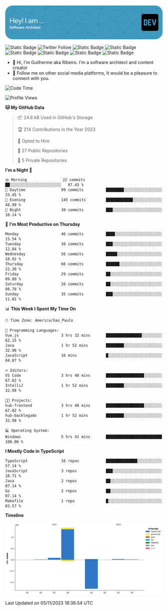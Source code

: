 ![Header](./assets/github-header-image.png)

![Static Badge](https://img.shields.io/badge/Software%20Architect-blue)
 ![Twitter Follow](https://img.shields.io/twitter/follow/dev_pkg) ![Static Badge](https://img.shields.io/badge/Java-orange) ![Static Badge](https://img.shields.io/badge/Springboot-green) ![Static Badge](https://img.shields.io/badge/Golang-blue) ![Static Badge](https://img.shields.io/badge/Nodejs-green) ![Static Badge](https://img.shields.io/badge/Javascript-yellow) ![Static Badge](https://img.shields.io/badge/Vuejs-green)

- 👋 Hi, I'm Guilherme aka Ribeiro. I'm a software architect and content creator
- 👀 Follow me on other social media platforms, It would be a pleasure to connect with you.

<!--START_SECTION:waka-->
![Code Time](http://img.shields.io/badge/Code%20Time-230%20hrs%2052%20mins-blue)

![Profile Views](http://img.shields.io/badge/Profile%20Views-0-blue)

**🐱 My GitHub Data** 

> 📦 24.8 kB Used in GitHub's Storage 
 > 
> 🏆 214 Contributions in the Year 2023
 > 
> 💼 Opted to Hire
 > 
> 📜 27 Public Repositories 
 > 
> 🔑 5 Private Repositories 
 > 
**I'm a Night 🦉** 

```text
🌞 Morning                22 commits          ██░░░░░░░░░░░░░░░░░░░░░░░   07.43 % 
🌆 Daytime                99 commits          ████████░░░░░░░░░░░░░░░░░   33.45 % 
🌃 Evening                145 commits         ████████████░░░░░░░░░░░░░   48.99 % 
🌙 Night                  30 commits          ███░░░░░░░░░░░░░░░░░░░░░░   10.14 % 
```
📅 **I'm Most Productive on Thursday** 

```text
Monday                   46 commits          ████░░░░░░░░░░░░░░░░░░░░░   15.54 % 
Tuesday                  38 commits          ███░░░░░░░░░░░░░░░░░░░░░░   12.84 % 
Wednesday                56 commits          █████░░░░░░░░░░░░░░░░░░░░   18.92 % 
Thursday                 66 commits          ██████░░░░░░░░░░░░░░░░░░░   22.30 % 
Friday                   29 commits          ██░░░░░░░░░░░░░░░░░░░░░░░   09.80 % 
Saturday                 26 commits          ██░░░░░░░░░░░░░░░░░░░░░░░   08.78 % 
Sunday                   35 commits          ███░░░░░░░░░░░░░░░░░░░░░░   11.82 % 
```


📊 **This Week I Spent My Time On** 

```text
🕑︎ Time Zone: America/Sao_Paulo

💬 Programming Languages: 
Vue.js                   3 hrs 32 mins       ████████████████░░░░░░░░░   62.15 % 
Java                     1 hr 52 mins        ████████░░░░░░░░░░░░░░░░░   32.98 % 
JavaScript               16 mins             █░░░░░░░░░░░░░░░░░░░░░░░░   04.87 % 

🔥 Editors: 
VS Code                  3 hrs 48 mins       █████████████████░░░░░░░░   67.02 % 
IntelliJ                 1 hr 52 mins        ████████░░░░░░░░░░░░░░░░░   32.98 % 

🐱‍💻 Projects: 
hub-frontend             3 hrs 48 mins       █████████████████░░░░░░░░   67.02 % 
hub-backlegado           1 hr 52 mins        ████████░░░░░░░░░░░░░░░░░   32.98 % 

💻 Operating System: 
Windows                  5 hrs 41 mins       █████████████████████████   100.00 % 
```

**I Mostly Code in TypeScript** 

```text
TypeScript               16 repos            ██████████████░░░░░░░░░░░   57.14 % 
JavaScript               3 repos             ███░░░░░░░░░░░░░░░░░░░░░░   10.71 % 
Java                     2 repos             ██░░░░░░░░░░░░░░░░░░░░░░░   07.14 % 
Go                       2 repos             ██░░░░░░░░░░░░░░░░░░░░░░░   07.14 % 
Makefile                 1 repo              █░░░░░░░░░░░░░░░░░░░░░░░░   03.57 % 
```



**Timeline**

![Lines of Code chart](https://raw.githubusercontent.com/Guilhrib/Guilhrib/main/assets/bar_graph.png)


 Last Updated on 05/11/2023 18:36:54 UTC
<!--END_SECTION:waka-->
